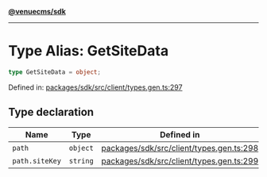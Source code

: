 [**@venuecms/sdk**](../Index.md)

***

# Type Alias: GetSiteData

```ts
type GetSiteData = object;
```

Defined in: [packages/sdk/src/client/types.gen.ts:297](https://github.com/venuecms/sdk/blob/9b35c3f75ba3cd0722f50bc82d98f2f4dd56e037/packages/sdk/src/client/types.gen.ts#L297)

## Type declaration

| Name | Type | Defined in |
| ------ | ------ | ------ |
| <a id="path"></a> `path` | `object` | [packages/sdk/src/client/types.gen.ts:298](https://github.com/venuecms/sdk/blob/9b35c3f75ba3cd0722f50bc82d98f2f4dd56e037/packages/sdk/src/client/types.gen.ts#L298) |
| `path.siteKey` | `string` | [packages/sdk/src/client/types.gen.ts:299](https://github.com/venuecms/sdk/blob/9b35c3f75ba3cd0722f50bc82d98f2f4dd56e037/packages/sdk/src/client/types.gen.ts#L299) |
